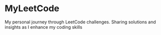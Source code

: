 # MyLeetCode
My personal journey through LeetCode challenges. Sharing solutions and insights as I enhance my coding skills
